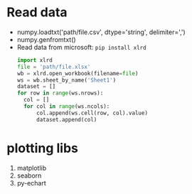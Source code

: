 # Read data
* numpy.loadtxt('path/file.csv', dtype='string', delimiter=',')
* numpy.genfromtxt()
* Read data from microsoft: `pip install xlrd`
    ```python
    import xlrd
    file = 'path/file.xlsx'
    wb = xlrd.open_workbook(filename=file)
    ws = wb.sheet_by_name('Sheet1')
    dataset = []
    for row in range(ws.nrows):
      col = []
      for col in range(ws.ncols):
          col.append(ws.cell(row, col).value)
          dataset.append(col)
    ``` 

# plotting libs 
1. matplotlib
2. seaborn
3. py-echart